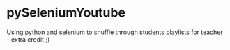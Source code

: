 # pySeleniumYoutube
Using python and selenium to shuffle through students playlists for teacher - extra credit ;)
